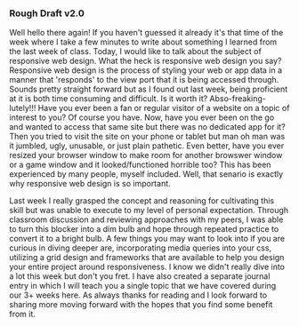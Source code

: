 ### Rough Draft v2.0

Well hello there again!  If you haven't guessed it already it's that time of the week where I take a few minutes to write about something I learned from the last week of class.  Today, I would like to talk about the subject of responsive web design.  What the heck is responsive web design you say?  Responsive web design is the process of styling your web or app data in a manner that 'responds' to the view port that it is being accessed through.  Sounds pretty straight forward but as I found out last week, being proficient at it is both time consuming and difficult.  Is it worth it?  Abso-freaking-lutely!!!  Have you ever been a fan or regular visitor of a website on a topic of interest to you?  Of course you have.  Now, have you ever been on the go and wanted to access that same site but there was no dedicated app for it?  Then you tried to visit the site on your phone or tablet but man oh man was it jumbled, ugly, unusable, or just plain pathetic. Even better, have you ever resized your browser window to make room for another browswer window or a game window and it looked/functioned horrible too?  This has been experienced by many people, myself included.  Well, that senario is exactly why responsive web design is so important.

Last week I really grasped the concept and reasoning for cultivating this skill but was unable to execute to my level of personal expectation.  Through classroom discussion and reviewing approaches with my peers, I was able to turn this blocker into a dim bulb and hope through repeated practice to convert it to a bright bulb.  A few things you may want to look into if you are curious in diving deeper are, incorporating media queries into your css, utilizing a grid design and frameworks that are available to help you design your entire project around responsiveness.  I know we didn't really dive into a lot this week but don't you fret.  I have also created a separate journal entry in which I will teach you a single topic that we have covered during our 3+ weeks here.  As always thanks for reading and I look forward to sharing more moving forward with the hopes that you find some benefit from it.
